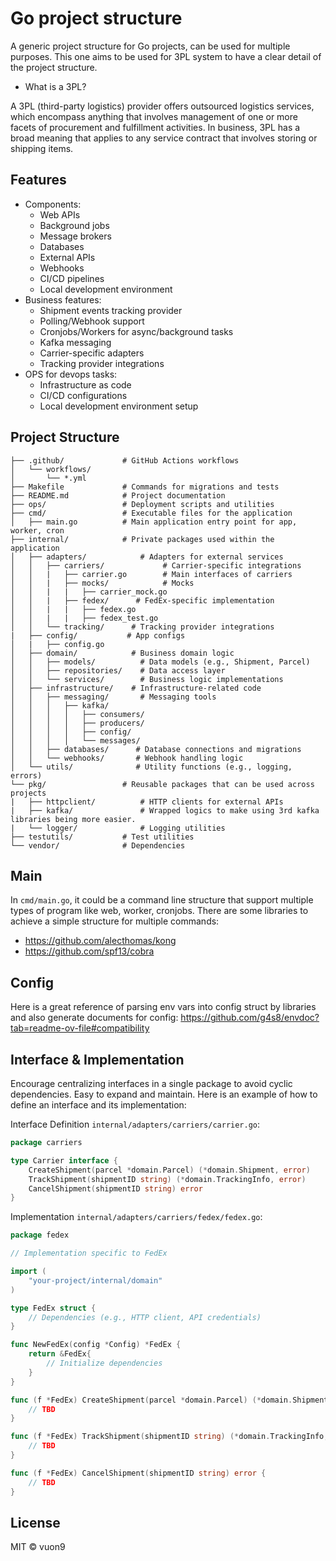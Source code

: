 # Go project structure

A generic project structure for Go projects, can be used for multiple purposes.
This one aims to be used for 3PL system to have a clear detail of the project structure.

- What is a 3PL?

A 3PL (third-party logistics) provider offers outsourced logistics services, which encompass anything that involves management of one or more facets of procurement and fulfillment activities. In business, 3PL has a broad meaning that applies to any service contract that involves storing or shipping items.

## Features

- Components:
    - Web APIs
    - Background jobs
    - Message brokers
    - Databases
    - External APIs
    - Webhooks
    - CI/CD pipelines
    - Local development environment
- Business features:
    - Shipment events tracking provider
    - Polling/Webhook support
    - Cronjobs/Workers for async/background tasks
    - Kafka messaging
    - Carrier-specific adapters
    - Tracking provider integrations
- OPS for devops tasks:
    - Infrastructure as code
    - CI/CD configurations
    - Local development environment setup

## Project Structure

```
├── .github/             # GitHub Actions workflows
│   └── workflows/       
│       └── *.yml        
├── Makefile             # Commands for migrations and tests
├── README.md            # Project documentation
├── ops/                 # Deployment scripts and utilities
├── cmd/                 # Executable files for the application
│   ├── main.go          # Main application entry point for app, worker, cron
├── internal/            # Private packages used within the application
│   ├── adapters/            # Adapters for external services
│   │   ├── carriers/             # Carrier-specific integrations
│   │   |   ├── carrier.go        # Main interfaces of carriers
│   │   |   ├── mocks/            # Mocks
│   │   |   |   ├── carrier_mock.go
│   │   |   ├── fedex/      # FedEx-specific implementation
│   │   |   |   ├── fedex.go       
│   │   |   |   ├── fedex_test.go  
│   │   └── tracking/      # Tracking provider integrations
|   ├── config/           # App configs
│   |   ├── config.go
│   ├── domain/            # Business domain logic
│   │   ├── models/          # Data models (e.g., Shipment, Parcel)
│   │   ├── repositories/    # Data access layer
│   │   └── services/        # Business logic implementations
│   ├── infrastructure/    # Infrastructure-related code
│   │   ├── messaging/       # Messaging tools
│   │   │   ├── kafka/          
│   │   │   │   ├── consumers/
│   │   │   │   ├── producers/
│   │   │   │   ├── config/
│   │   │   │   └── messages/
│   │   ├── databases/      # Database connections and migrations
│   │   └── webhooks/       # Webhook handling logic
│   └── utils/              # Utility functions (e.g., logging, errors)
└── pkg/                 # Reusable packages that can be used across projects
|   ├── httpclient/          # HTTP clients for external APIs
|   ├── kafka/               # Wrapped logics to make using 3rd kafka libraries being more easier.
|   └── logger/              # Logging utilities
├── testutils/           # Test utilities
└── vendor/              # Dependencies
```

## Main

In `cmd/main.go`, it could be a command line structure that support multiple types of program like web, worker, cronjobs. There are some libraries to achieve a simple structure for multiple commands:

- https://github.com/alecthomas/kong
- https://github.com/spf13/cobra

## Config

Here is a great reference of parsing env vars into config struct by libraries and also generate documents for config: https://github.com/g4s8/envdoc?tab=readme-ov-file#compatibility

## Interface & Implementation

Encourage centralizing interfaces in a single package to avoid cyclic dependencies. Easy to expand and maintain. Here is an example of how to define an interface and its implementation:

Interface Definition `internal/adapters/carriers/carrier.go`:
```go
package carriers

type Carrier interface {
    CreateShipment(parcel *domain.Parcel) (*domain.Shipment, error)
    TrackShipment(shipmentID string) (*domain.TrackingInfo, error)
    CancelShipment(shipmentID string) error
}
```

Implementation `internal/adapters/carriers/fedex/fedex.go`:
```go
package fedex

// Implementation specific to FedEx

import (
    "your-project/internal/domain"
)

type FedEx struct {
    // Dependencies (e.g., HTTP client, API credentials)
}

func NewFedEx(config *Config) *FedEx {
    return &FedEx{
        // Initialize dependencies
    }
}

func (f *FedEx) CreateShipment(parcel *domain.Parcel) (*domain.Shipment, error) {
    // TBD
}

func (f *FedEx) TrackShipment(shipmentID string) (*domain.TrackingInfo, error) {
    // TBD
}

func (f *FedEx) CancelShipment(shipmentID string) error {
    // TBD
}
```

## License

MIT © vuon9
